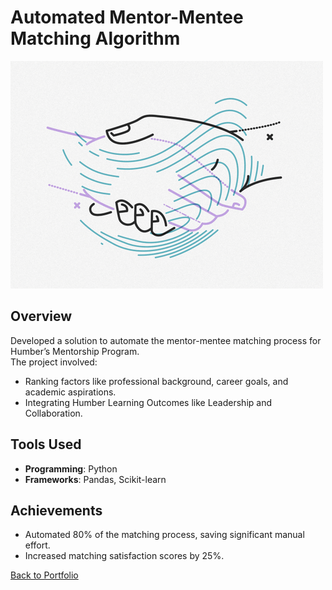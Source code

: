 # Automated Mentor-Mentee Matching Algorithm
![Mentor-Mentee](pic02.jpg)

## Overview
Developed a solution to automate the mentor-mentee matching process for Humber’s Mentorship Program.  
The project involved:
- Ranking factors like professional background, career goals, and academic aspirations.
- Integrating Humber Learning Outcomes like Leadership and Collaboration.

## Tools Used
- **Programming**: Python  
- **Frameworks**: Pandas, Scikit-learn  

## Achievements
- Automated 80% of the matching process, saving significant manual effort.
- Increased matching satisfaction scores by 25%.

[Back to Portfolio](README.md)
